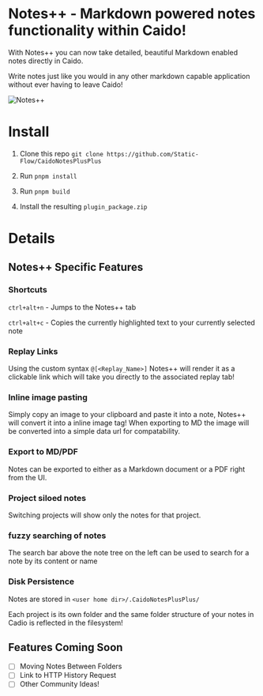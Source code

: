 # Notes++ - Markdown powered notes functionality within Caido!

With Notes++ you can now take detailed, beautiful Markdown enabled notes directly in Caido.

Write notes just like you would in any other markdown capable application without ever having to leave Caido!

![Notes++](https://github.com/user-attachments/assets/721caf37-96dc-486a-83d0-2c7741690c91)


# Install

1. Clone this repo
`git clone https://github.com/Static-Flow/CaidoNotesPlusPlus`

2. Run `pnpm install`

3. Run `pnpm build`

4. Install the resulting `plugin_package.zip`

# Details

## Notes++ Specific Features

### Shortcuts

`ctrl+alt+n` - Jumps to the Notes++ tab

`ctrl+alt+c` - Copies the currently highlighted text to your currently selected note

### Replay Links

Using the custom syntax `@[<Replay_Name>]` Notes++ will render it as a clickable link which will take you directly to the associated replay tab!

### Inline image pasting

Simply copy an image to your clipboard and paste it into a note, Notes++ will convert it into a inline image tag! When exporting to MD the image will be converted into a simple data url for compatability.

### Export to MD/PDF

Notes can be exported to either as a Markdown document or a PDF right from the UI.

### Project siloed notes

Switching projects will show only the notes for that project.

### fuzzy searching of notes

The search bar above the note tree on the left can be used to search for a note by its content or name

### Disk Persistence

Notes are stored in `<user home dir>/.CaidoNotesPlusPlus/`

Each project is its own folder and the same folder structure of your notes in Cadio is reflected in the filesystem!

## Features Coming Soon

- [ ] Moving Notes Between Folders
- [ ] Link to HTTP History Request
- [ ] Other Community Ideas!
